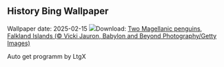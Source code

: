 ## History Bing Wallpaper
Wallpaper date: 2025-02-15
![](https://www.bing.com/th?id=OHR.PenguinLove_EN-CA0448805956_UHD.jpg&w=1000)Download: [Two Magellanic penguins, Falkland Islands (© Vicki Jauron, Babylon and Beyond Photography/Getty Images)](https://www.bing.com/th?id=OHR.PenguinLove_EN-CA0448805956_UHD.jpg)

Auto get programm by LtgX
